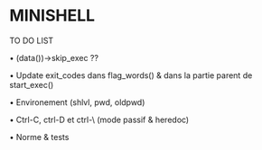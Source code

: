 # MINISHELL

TO DO LIST

•	(data())->skip_exec ??

•	Update exit_codes dans flag_words() & dans la partie parent de start_exec()

•	Environement (shlvl, pwd, oldpwd)

•	Ctrl-C, ctrl-D et ctrl-\ (mode passif & heredoc)

•	Norme & tests
